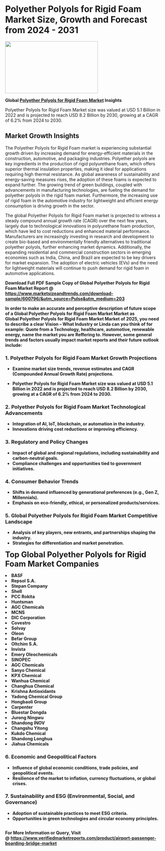 <H1>Polyether Polyols for Rigid Foam Market Size, Growth and Forecast from 2024 - 2031</H1><img class="aligncenter size-medium wp-image-584254" src="https://thirdeyenews.in/wp-content/uploads/2024/09/Global-Market-Research-300x168.jpeg" alt="" width="300" height="168" /><p><strong>Global&nbsp;<a href="https://www.marketsizeandtrends.com/download-sample/600796/&amp;utm_source=Pulse&amp;utm_medium=203">Polyether Polyols for Rigid Foam Market</a> Insights</strong></p><p>Polyether Polyols for Rigid Foam Market size was valued at USD 5.1 Billion in 2022 and is projected to reach USD 8.2 Billion by 2030, growing at a CAGR of 6.2% from 2024 to 2030.</p><p><h2>Market Growth Insights</h2> <p>The Polyether Polyols for Rigid Foam market is experiencing substantial growth driven by increasing demand for energy-efficient materials in the construction, automotive, and packaging industries. Polyether polyols are key ingredients in the production of rigid polyurethane foam, which offers superior thermal insulation properties, making it ideal for applications requiring high thermal resistance. As global awareness of sustainability and energy-saving measures rises, the adoption of these foams is expected to expand further. The growing trend of green buildings, coupled with advancements in manufacturing technologies, are fueling the demand for polyether polyols in the rigid foam market. Furthermore, the increasing use of rigid foam in the automotive industry for lightweight and efficient energy consumption is driving growth in the sector.</p> <p><strong></strong></p> <p>The global Polyether Polyols for Rigid Foam market is projected to witness a steady compound annual growth rate (CAGR) over the next few years, largely due to technological innovations in polyurethane foam production, which have led to cost reductions and enhanced material performance. Manufacturers are increasingly investing in research and development to create bio-based and environmentally friendly alternatives to traditional polyether polyols, further enhancing market dynamics. Additionally, the expanding residential and commercial construction sectors in emerging economies such as India, China, and Brazil are expected to be key drivers for market expansion. The adoption of electric vehicles (EVs) and the need for lightweight materials will continue to push demand for rigid foam in automotive applications. <p><strong></p><p><span class=""><strong>Download Full PDF Sample Copy of Global Polyether Polyols for Rigid Foam Market Report</strong> @ <a href="https://www.marketsizeandtrends.com/download-sample/600796/&amp;utm_source=Pulse&amp;utm_medium=203" target="_blank">https://www.marketsizeandtrends.com/download-sample/600796/&amp;utm_source=Pulse&amp;utm_medium=203</a></span></p><p>In order to make an accurate and perceptive description of future scope of a Global&nbsp;Polyether Polyols for Rigid Foam Market Market as Global&nbsp;Polyether Polyols for Rigid Foam Market Market of 2025, you need to describe a clear Vision &ndash; What Industry or Linda can you think of for example: Quote from a Technology, healthcare, automotive, renewable energy, name the market you are Reffering to. However, some general trends and factors usually impact market reports and their future outlook include:</p><h3>1.&nbsp;<strong>Polyether Polyols for Rigid Foam Market Growth Projections</strong></h3><ul><li>Examine market size trends, revenue estimates and CAGR (Compounded Annual Growth Rate) projections.</li><li><p>Polyether Polyols for Rigid Foam Market size was valued at USD 5.1 Billion in 2022 and is projected to reach USD 8.2 Billion by 2030, growing at a CAGR of 6.2% from 2024 to 2030.</p></li></ul><h3>2.&nbsp;<strong>Polyether Polyols for Rigid Foam Market Technological Advancements</strong></h3><ul><li>Integration of AI, IoT, blockchain, or automation in the industry.</li><li>Innovations driving cost reductions or improving efficiency.</li></ul><h3>3.&nbsp;<strong>Regulatory and Policy Changes</strong></h3><ul><li>Impact of global and regional regulations, including sustainability and carbon-neutral goals.</li><li>Compliance challenges and opportunities tied to government initiatives.</li></ul><h3>4.&nbsp;<strong>Consumer Behavior Trends</strong></h3><ul><li>Shifts in demand influenced by generational preferences (e.g., Gen Z, Millennials).</li><li>Emphasis on eco-friendly, ethical, or personalized products/services.</li></ul><h3>5.&nbsp;<strong>Global Polyether Polyols for Rigid Foam Market Competitive Landscape</strong></h3><ul><li>Analysis of key players, new entrants, and partnerships shaping the industry.</li><li>Strategies for differentiation and market penetration.</li></ul><p data-pm-slice="1 1 []"><span style="color: inherit; font-family: inherit; font-size: 25px;">Top Global Polyether Polyols for Rigid Foam Market Companies</span></p><div class="" data-test-id=""><p><li>BASF</li><li> Repsol S.A.</li><li> Stepan Company</li><li> Shell</li><li> PCC Rokita</li><li> Huntsman</li><li> AGC Chemicals</li><li> MCNS</li><li> DIC Corporation</li><li> Covestro</li><li> Solvay</li><li> Oleon</li><li> Befar Group</li><li> Oltchim S.A.</li><li> Invista</li><li> Emery Oleochemicals</li><li> SINOPEC</li><li> AGC Chemicals</li><li> Sanyo Chemical</li><li> KPX Chemical</li><li> Wanhua Chemical</li><li> Changhua Chemical</li><li> Krishna Antioxidants</li><li> Yadong Chemical Group</li><li> Hongbaoli Group</li><li> Carpenter</li><li> Bluestar Dongda</li><li> Jurong Ningwu</li><li> Shandong INOV</li><li> Changshu Yitong</li><li> Kukdo Chemical</li><li> Shandong Longhua</li><li> Jiahua Chemicals</li></p></div><h3>6.&nbsp;<strong>Economic and Geopolitical Factors</strong></h3><ul><li>Influence of global economic conditions, trade policies, and geopolitical events.</li><li>Resilience of the market to inflation, currency fluctuations, or global crises.</li></ul><h3>7.&nbsp;<strong>Sustainability and ESG (Environmental, Social, and Governance)</strong></h3><ul><li>Adoption of sustainable practices to meet ESG criteria.</li><li>Opportunities in green technologies and circular economy principles.</li></ul><h2><strong style="font-size: 14px;">For More Information or Query, Visit @&nbsp;</strong><a style="background-color: #ffffff; font-size: 14px;" href="https://www.marketsizeandtrends.com/report/polyether-polyols-for-rigid-foam-market/" target="_blank">https://www.verifiedmarketreports.com/product/airport-passenger-boarding-bridge-market</a></h2>
